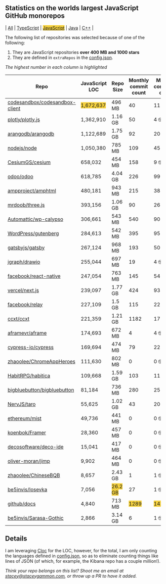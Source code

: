 
## Statistics on the worlds largest JavaScript GitHub monorepos

| [All](./index.html) | [TypeScript](./TypeScript.md) | <span style="background-color: #F4D03F">[JavaScript](./JavaScript.md)</span> | [Java](./Java.md) | [C++](./C++.md) | 

The following list of repositories was selected because of one of the following:
1. They are JavaScript repositories **over 400 MB and 1000 stars**
2. They are defined in `extraRepos` in the [config.json](https://github.com/stacey-gammon/repo-stats/blob/main/config.json).

_The highest number in each column is highlighted_

| Repo | JavaScript LOC | Repo Size | Monthly commit count | Monthly committer count | ★ Stars count | 👁 Watchers count |
| -----|----------------------|-----------|------------------|----------------|----------|----------------|
| [codesandbox/codesandbox-client](https://github.com/codesandbox/codesandbox-client) |  <span style="background-color: #F4D03F">1,672,637</span> | 496 MB | 40 | 11 🤓 | ★ 11042 | 👁 11042 |
| [plotly/plotly.js](https://github.com/plotly/plotly.js) |  1,362,910 | 1.16 GB | 50 | 4 🤓 | ★ 14152 | 👁 14152 |
| [arangodb/arangodb](https://github.com/arangodb/arangodb) |  1,122,689 | 1.75 GB | 92 | 20 🤓 | ★ 11786 | 👁 11786 |
| [nodejs/node](https://github.com/nodejs/node) |  1,050,380 | 785 MB | 109 | 45 🤓 | ★ 83077 | 👁 83077 |
| [CesiumGS/cesium](https://github.com/CesiumGS/cesium) |  658,032 | 454 MB | 158 | 9 🤓 | ★ 7980 | 👁 7980 |
| [odoo/odoo](https://github.com/odoo/odoo) |  618,785 | 4.04 GB | 226 | 99 🤓 | ★ 23331 | 👁 23331 |
| [ampproject/amphtml](https://github.com/ampproject/amphtml) |  480,181 | 943 MB | 215 | 38 🤓 | ★ 14756 | 👁 14756 |
| [mrdoob/three.js](https://github.com/mrdoob/three.js) |  393,156 | 1.06 GB | 90 | 26 🤓 | ★ 75913 | 👁 75913 |
| [Automattic/wp-calypso](https://github.com/Automattic/wp-calypso) |  306,661 | 543 MB | 540 | 90 🤓 | ★ 11926 | 👁 11926 |
| [WordPress/gutenberg](https://github.com/WordPress/gutenberg) |  284,613 | 542 MB | 395 | 95 🤓 | ★ 7336 | 👁 7336 |
| [gatsbyjs/gatsby](https://github.com/gatsbyjs/gatsby) |  267,124 | 968 MB | 193 | 50 🤓 | ★ 51747 | 👁 51747 |
| [jgraph/drawio](https://github.com/jgraph/drawio) |  255,044 | 697 MB | 19 | 4 🤓 | ★ 26420 | 👁 26420 |
| [facebook/react-native](https://github.com/facebook/react-native) |  247,054 | 763 MB | 145 | 54 🤓 | ★ <span style="background-color: #F4D03F">99334</span> | 👁 <span style="background-color: #F4D03F">99334</span> |
| [vercel/next.js](https://github.com/vercel/next.js) |  239,097 | 1.77 GB | 424 | 93 🤓 | ★ 76699 | 👁 76699 |
| [facebook/relay](https://github.com/facebook/relay) |  227,109 | 1.5 GB | 115 | 22 🤓 | ★ 16094 | 👁 16094 |
| [ccxt/ccxt](https://github.com/ccxt/ccxt) |  221,359 | 1.21 GB | 1182 | 17 🤓 | ★ 22017 | 👁 22017 |
| [aframevr/aframe](https://github.com/aframevr/aframe) |  174,693 | 672 MB | 4 | 4 🤓 | ★ 13284 | 👁 13284 |
| [cypress-io/cypress](https://github.com/cypress-io/cypress) |  169,694 | 474 MB | 79 | 22 🤓 | ★ 34627 | 👁 34627 |
| [zhaoolee/ChromeAppHeroes](https://github.com/zhaoolee/ChromeAppHeroes) |  111,630 | 802 MB | 0 | 0 🤓 | ★ 18981 | 👁 18981 |
| [HabitRPG/habitica](https://github.com/HabitRPG/habitica) |  109,668 | 1.59 GB | 103 | 11 🤓 | ★ 8633 | 👁 8633 |
| [bigbluebutton/bigbluebutton](https://github.com/bigbluebutton/bigbluebutton) |  81,184 | 736 MB | 280 | 25 🤓 | ★ 7088 | 👁 7088 |
| [NervJS/taro](https://github.com/NervJS/taro) |  55,625 | 1.02 GB | 43 | 20 🤓 | ★ 30023 | 👁 30023 |
| [ethereum/mist](https://github.com/ethereum/mist) |  49,736 | 441 MB | 0 | 0 🤓 | ★ 7371 | 👁 7371 |
| [koenbok/Framer](https://github.com/koenbok/Framer) |  28,360 | 457 MB | 0 | 0 🤓 | ★ 5668 | 👁 5668 |
| [decosoftware/deco-ide](https://github.com/decosoftware/deco-ide) |  15,041 | 417 MB | 0 | 0 🤓 | ★ 5861 | 👁 5861 |
| [oliver-moran/jimp](https://github.com/oliver-moran/jimp) |  9,902 | 464 MB | 0 | 0 🤓 | ★ 11573 | 👁 11573 |
| [zhaoolee/ChineseBQB](https://github.com/zhaoolee/ChineseBQB) |  8,657 | 2.43 GB | 1 | 1 🤓 | ★ 9354 | 👁 9354 |
| [be5invis/Iosevka](https://github.com/be5invis/Iosevka) |  7,056 | <span style="background-color: #F4D03F">26.2 GB</span> | 27 | 1 🤓 | ★ 12986 | 👁 12986 |
| [github/docs](https://github.com/github/docs) |  4,840 | 713 MB | <span style="background-color: #F4D03F">1289</span> | <span style="background-color: #F4D03F">141</span> 🤓 | ★ 7143 | 👁 7143 |
| [be5invis/Sarasa-Gothic](https://github.com/be5invis/Sarasa-Gothic) |  2,866 | 3.14 GB | 6 | 1 🤓 | ★ 6667 | 👁 6667 |

  ## Details

  I am leveraging [Cloc](https://github.com/AlDanial/cloc) for the LOC, however, for the total, I am only counting the languages defined in [config.json](https://github.com/stacey-gammon/repo-stats/blob/main/config.json), so as to eliminate counting things like lines of JSON (of which, for example, the Kibana repo has a couple million!).

_Think your repo belongs on this list? Shoot me an email at stacey@staceygammon.com, or throw up a PR to have it added._
